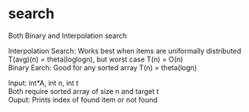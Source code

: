 # search
Both Binary and Interpolation search

Interpolation Search: Works best when items are uniformally distributed T(avg)(n) = theta(loglogn), but worst case T(n) = O(n) </br>
Binary Earch: Good for any sorted array T(n) = theta(logn) </br>

Input: int*A, int n, int t </br>
Both require sorted array of size n and target t </br>
Ouput: Prints index of found item or not found

